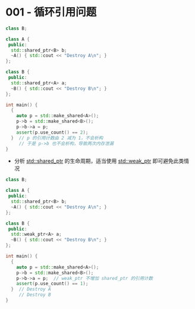 
# 001 - 循环引用问题

```c++
class B;

class A {
 public:
  std::shared_ptr<B> b;
  ~A() { std::cout << "Destroy A\n"; }
};

class B {
 public:
  std::shared_ptr<A> a;
  ~B() { std::cout << "Destroy B\n"; }
};

int main() {
  {
    auto p = std::make_shared<A>();
    p->b = std::make_shared<B>();
    p->b->a = p;
    assert(p.use_count() == 2);
  }  // p 的引用计数由 2 减为 1，不会析构
     // 于是 p->b 也不会析构，导致两次内存泄漏
}
```


-   分析 [std::shared_ptr](https://en.cppreference.com/w/cpp/memory/shared_ptr) 的生命周期，适当使用 [std::weak_ptr](https://en.cppreference.com/w/cpp/memory/weak_ptr) 即可避免此类情况
```c++
class B;

class A {
 public:
  std::shared_ptr<B> b;
  ~A() { std::cout << "Destroy A\n"; }
};

class B {
 public:
  std::weak_ptr<A> a;
  ~B() { std::cout << "Destroy B\n"; }
};

int main() {
  {
    auto p = std::make_shared<A>();
    p->b = std::make_shared<B>();
    p->b->a = p;  // weak_ptr 不增加 shared_ptr 的引用计数
    assert(p.use_count() == 1);
  }  // Destroy A
     // Destroy B
}

```
